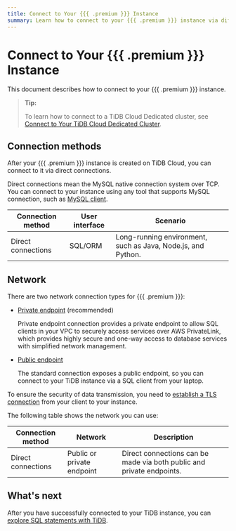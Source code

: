 ```yaml
---
title: Connect to Your {{{ .premium }}} Instance
summary: Learn how to connect to your {{{ .premium }}} instance via different methods.
---
```


# Connect to Your {{{ .premium }}} Instance

This document describes how to connect to your {{{ .premium }}} instance.

> **Tip:**
>
> To learn how to connect to a TiDB Cloud Dedicated cluster, see [Connect to Your TiDB Cloud Dedicated Cluster](/tidb-cloud/connect-to-tidb-cluster.md).

## Connection methods

After your {{{ .premium }}} instance is created on TiDB Cloud, you can connect to it via direct connections.

Direct connections mean the MySQL native connection system over TCP. You can connect to your instance using any tool that supports MySQL connection, such as [MySQL client](https://dev.mysql.com/doc/refman/8.0/en/mysql.html).

| Connection method  | User interface     | Scenario                                                                                                                                                       |
|--------------------|--------------------|----------------------------------------------------------------------------------------------------------------------------------------------------------------|
| Direct connections | SQL/ORM            | Long-running environment, such as Java, Node.js, and Python.                                                                                                   |

## Network

There are two network connection types for {{{ .premium }}}:

- [Private endpoint](/tidb-cloud/premium/connect-to-premium-via-aws-private-endpoint.md) (recommended)

    Private endpoint connection provides a private endpoint to allow SQL clients in your VPC to securely access services over AWS PrivateLink, which provides highly secure and one-way access to database services with simplified network management.

- [Public endpoint](/tidb-cloud/premium/connect-to-premium-via-standard-connection.md)

  The standard connection exposes a public endpoint, so you can connect to your TiDB instance via a SQL client from your laptop.

To ensure the security of data transmission, you need to [establish a TLS connection](/tidb-cloud/premium/tidb-cloud-tls-connect-to-premium.md) from your client to your instance.

The following table shows the network you can use:

| Connection method          | Network                      | Description                                                                                                       |
|----------------------------|------------------------------|-------------------------------------------------------------------------------------------------------------------|
| Direct connections         | Public or private endpoint   | Direct connections can be made via both public and private endpoints.                                             |

## What's next

After you have successfully connected to your TiDB instance, you can [explore SQL statements with TiDB](/basic-sql-operations.md).
